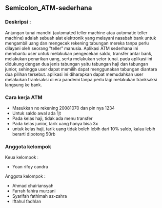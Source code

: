 ## Semicolon_ATM-sederhana

### Deskripsi :
Anjungan tunai mandiri (automated teller machine atau automatic teller machine) adalah sebuah alat elektronik yang melayani nasabah bank untuk mengambil uang dan mengecek rekening tabungan mereka tanpa perlu dilayani oleh seorang "teller" manusia. Aplikasi ATM sederhana ini membantu user untuk melakukan pengecekan saldo, transfer antar bank, melakukan penarikan uang, serta melakukan setor tunai.  pada aplikasi ini didukung dengan dua jenis tabungan yaitu tabungan haji dan tabungan junior, sehingga user dapat memilih dapat menggunakan tabungan diantara dua pilihan tersebut. aplikasi ini diharapkan dapat memudahkan user melakukan tranksaksi di era pandemi tanpa perlu lagi melakukan tranksaksi langsung ke bank.

### Cara kerja ATM
- Masukkan no rekening 20081070 dan pin nya 1234
- Untuk saldo awal ada 1jt
- Pada kelas haji, tidak ada menu transfer
- Pada kelas junior, tarik uang hanya bisa 3x
- untuk kelas haji, tarik uang tidak boleh lebih dari 10% saldo, kalau lebih berarti dipotong 50rb

### Anggota kelompok
Keua kelompok :
- Yoan rifqy candra

Anggota kelompok :
- Ahmad chairiansyah
- Farrah fahira murzani
- Syarifah fathimah az-zahra
- Iftahul fadhlan

